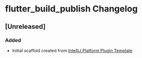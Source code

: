 <!-- Keep a Changelog guide -> https://keepachangelog.com -->

# flutter_build_publish Changelog

## [Unreleased]
### Added
- Initial scaffold created from [IntelliJ Platform Plugin Template](https://github.com/JetBrains/intellij-platform-plugin-template)
